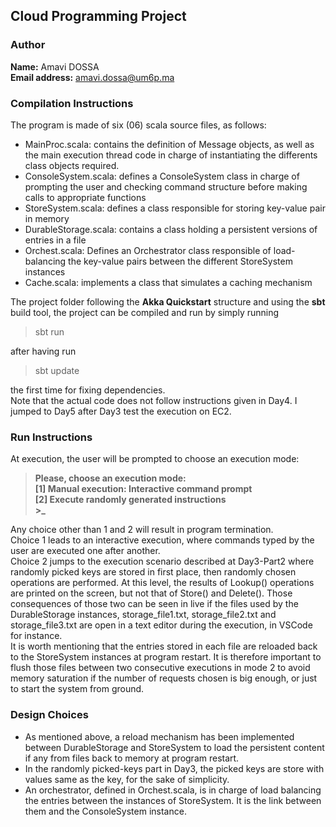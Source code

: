 ## **Cloud Programming Project**  
### Author
**Name:** Amavi DOSSA  
**Email address:** amavi.dossa@um6p.ma  

### Compilation Instructions
The program is made of six (06) scala source files, as follows:
- MainProc.scala: contains the definition of Message objects, as well as the main execution thread code in charge of instantiating the differents class objects required.
- ConsoleSystem.scala: defines a ConsoleSystem class in charge of prompting the user and checking command structure before making calls to appropriate functions
- StoreSystem.scala: defines a class responsible for storing key-value pair in memory
- DurableStorage.scala: contains a class holding a persistent versions of entries in a file
- Orchest.scala: Defines an Orchestrator class responsible of load-balancing the key-value pairs between the different StoreSystem instances
- Cache.scala: implements a class that simulates a caching mechanism

The project folder following the **Akka Quickstart** structure and using the **sbt** build tool, the project can be compiled and run by simply running 
> sbt run

after having run 
> sbt update 

the first time for fixing dependencies.  
Note that the actual code does  not follow instructions given in Day4. I jumped to Day5 after Day3 test the execution on EC2.

### Run Instructions
At execution, the user will be prompted to choose an execution mode:
> **Please, choose an execution mode:  
> [1] Manual execution: Interactive command prompt  
> [2] Execute randomly generated instructions  
> \>_**

Any choice other than 1 and 2 will result in program termination.  
Choice 1 leads to an interactive execution, where commands typed by the user are executed one after another.  
Choice 2 jumps to the execution scenario described at Day3-Part2 where randomly picked keys are stored in first place, then randomly chosen operations are performed. At this level, the results of Lookup() operations are printed on the screen, but not that of Store() and Delete(). Those consequences of those two can be seen in live if the files used by the DurableStorage instances, storage_file1.txt, storage_file2.txt and storage_file3.txt are open in a text editor during the execution, in VSCode for instance.  
It is worth mentioning that the entries stored in each file are reloaded back to the StoreSystem instances at program restart. It is therefore important to flush those files between two consecutive executions in mode 2 to avoid memory saturation if the number of requests chosen is big enough, or just to start the system from ground.

### Design Choices
- As mentioned above, a reload mechanism has been implemented between DurableStorage and StoreSystem to load the persistent content if any from files back to memory at program restart.
- In the randomly picked-keys part in Day3, the picked keys are store with values same as the key, for the sake of simplicity.
- An orchestrator, defined in Orchest.scala, is in charge of load balancing the entries between the instances of StoreSystem. It is the link between them and the ConsoleSystem instance.
